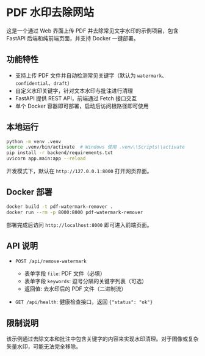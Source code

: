 # PDF 水印去除网站

这是一个通过 Web 界面上传 PDF 并去除常见文字水印的示例项目，包含 FastAPI 后端和纯前端页面，并支持 Docker 一键部署。

## 功能特性

- 支持上传 PDF 文件并自动检测常见关键字（默认为 `watermark`、`confidential`、`draft`）
- 自定义水印关键字，针对文本水印与批注进行清理
- FastAPI 提供 REST API，前端通过 Fetch 接口交互
- 单个 Docker 容器即可部署，启动后访问根路径即可使用

## 本地运行

```bash
python -m venv .venv
source .venv/bin/activate  # Windows 使用 .venv\\Scripts\\activate
pip install -r backend/requirements.txt
uvicorn app.main:app --reload
```

开发模式下，默认在 `http://127.0.0.1:8000` 打开网页界面。

## Docker 部署

```bash
docker build -t pdf-watermark-remover .
docker run --rm -p 8000:8000 pdf-watermark-remover
```

部署完成后访问 `http://localhost:8000` 即可进入前端页面。

## API 说明

- `POST /api/remove-watermark`
  - 表单字段 `file`: PDF 文件（必填）
  - 表单字段 `keywords`: 逗号分隔的关键字列表（可选）
  - 返回值: 去水印后的 PDF 文件（二进制流）

- `GET /api/health`: 健康检查接口，返回 `{"status": "ok"}`

## 限制说明

该示例通过去除文本和批注中包含关键字的内容来实现水印清理。对于图像或复杂矢量水印，可能无法完全移除。
